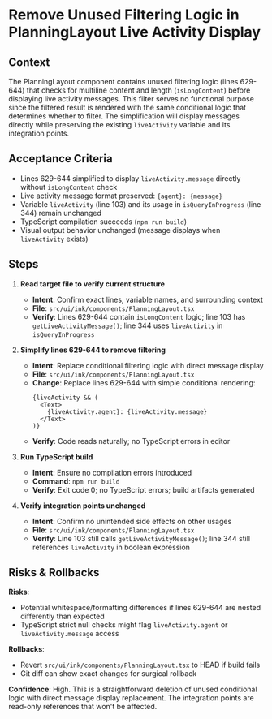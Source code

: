 # Remove Unused Filtering Logic in PlanningLayout Live Activity Display

## Context
The PlanningLayout component contains unused filtering logic (lines 629-644) that checks for multiline content and length (`isLongContent`) before displaying live activity messages. This filter serves no functional purpose since the filtered result is rendered with the same conditional logic that determines whether to filter. The simplification will display messages directly while preserving the existing `liveActivity` variable and its integration points.

## Acceptance Criteria
- Lines 629-644 simplified to display `liveActivity.message` directly without `isLongContent` check
- Live activity message format preserved: `{agent}: {message}`
- Variable `liveActivity` (line 103) and its usage in `isQueryInProgress` (line 344) remain unchanged
- TypeScript compilation succeeds (`npm run build`)
- Visual output behavior unchanged (message displays when `liveActivity` exists)

## Steps

1. **Read target file to verify current structure**
   - **Intent**: Confirm exact lines, variable names, and surrounding context
   - **File**: `src/ui/ink/components/PlanningLayout.tsx`
   - **Verify**: Lines 629-644 contain `isLongContent` logic; line 103 has `getLiveActivityMessage()`; line 344 uses `liveActivity` in `isQueryInProgress`

2. **Simplify lines 629-644 to remove filtering**
   - **Intent**: Replace conditional filtering logic with direct message display
   - **File**: `src/ui/ink/components/PlanningLayout.tsx`
   - **Change**: Replace lines 629-644 with simple conditional rendering:
     ```tsx
     {liveActivity && (
       <Text>
         {liveActivity.agent}: {liveActivity.message}
       </Text>
     )}
     ```
   - **Verify**: Code reads naturally; no TypeScript errors in editor

3. **Run TypeScript build**
   - **Intent**: Ensure no compilation errors introduced
   - **Command**: `npm run build`
   - **Verify**: Exit code 0; no TypeScript errors; build artifacts generated

4. **Verify integration points unchanged**
   - **Intent**: Confirm no unintended side effects on other usages
   - **File**: `src/ui/ink/components/PlanningLayout.tsx`
   - **Verify**: Line 103 still calls `getLiveActivityMessage()`; line 344 still references `liveActivity` in boolean expression

## Risks & Rollbacks

**Risks**:
- Potential whitespace/formatting differences if lines 629-644 are nested differently than expected
- TypeScript strict null checks might flag `liveActivity.agent` or `liveActivity.message` access

**Rollbacks**:
- Revert `src/ui/ink/components/PlanningLayout.tsx` to HEAD if build fails
- Git diff can show exact changes for surgical rollback

**Confidence**: High. This is a straightforward deletion of unused conditional logic with direct message display replacement. The integration points are read-only references that won't be affected.
